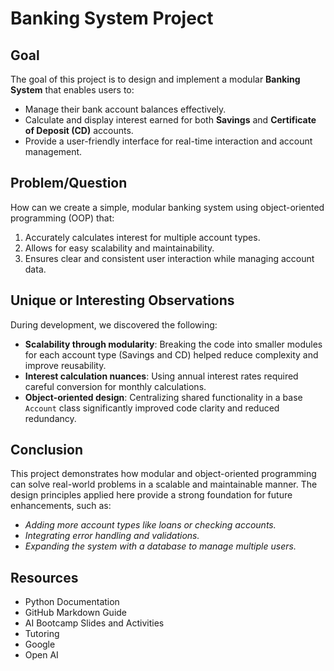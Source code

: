 # **Banking System Project**

## **Goal**
The goal of this project is to design and implement a modular **Banking System** that enables users to:
- Manage their bank account balances effectively.
- Calculate and display interest earned for both **Savings** and **Certificate of Deposit (CD)** accounts.
- Provide a user-friendly interface for real-time interaction and account management.


## **Problem/Question**
How can we create a simple, modular banking system using object-oriented programming (OOP) that:
1. Accurately calculates interest for multiple account types.
2. Allows for easy scalability and maintainability.
3. Ensures clear and consistent user interaction while managing account data.


## **Unique or Interesting Observations**
During development, we discovered the following:
- **Scalability through modularity**: Breaking the code into smaller modules for each account type (Savings and CD) helped reduce complexity and improve reusability.
- **Interest calculation nuances**: Using annual interest rates required careful conversion for monthly calculations.
- **Object-oriented design**: Centralizing shared functionality in a base `Account` class significantly improved code clarity and reduced redundancy.

## **Conclusion**
This project demonstrates how modular and object-oriented programming can solve real-world problems in a scalable and maintainable manner. 
The design principles applied here provide a strong foundation for future enhancements, such as:
- *Adding more account types like loans or checking accounts.*
- *Integrating error handling and validations.*
- *Expanding the system with a database to manage multiple users.*

## **Resources**
- Python Documentation
- GitHub Markdown Guide
- AI Bootcamp Slides and Activities
- Tutoring
- Google
- Open AI

